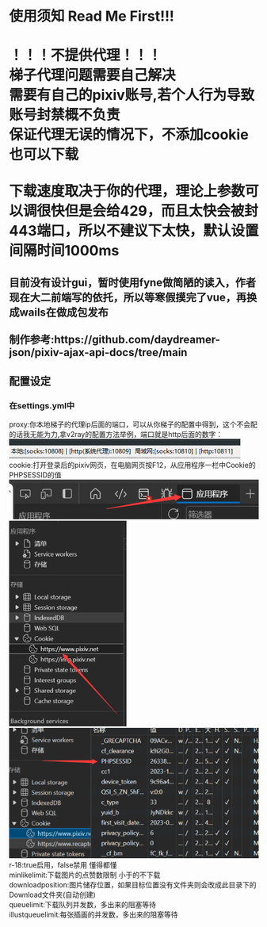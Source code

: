 <h1>使用须知 Read Me First!!!</h1>
<h1>
！！！不提供代理！！！
<br>
梯子代理问题需要自己解决
<br>
需要有自己的pixiv账号,若个人行为导致账号封禁概不负责<br>
保证代理无误的情况下，不添加cookie也可以下载<br>
<br>
下载速度取决于你的代理，理论上参数可以调很快但是会给429，而且太快会被封443端口，所以不建议下太快，默认设置间隔时间1000ms
</h1>
<h2>
目前没有设计gui，暂时使用fyne做简陋的读入，作者现在大二前端写的依托，所以等寒假摸完了vue，再换成wails在做成包发布<br>
<br>
制作参考:https://github.com/daydreamer-json/pixiv-ajax-api-docs/tree/main<br>
</h2>
<h2>配置设定</h2>
<h3>在settings.yml中</h3>
<p>
proxy:你本地梯子的代理ip后面的端口，可以从你梯子的配置中得到，这个不会配的话我无能为力,拿v2ray的配置方法举例，端口就是http后面的数字：<br>
<img src="https://github.com/ManInM00N/go-pixiv/blob/master/img/proxy.png"><br>
cookie:打开登录后的pixiv网页，在电脑网页按F12，从应用程序一栏中Cookie的PHPSESSID的值<br>
<img src="https://github.com/ManInM00N/go-pixiv/blob/master/img/cookie1.png"><br>
<img src="https://github.com/ManInM00N/go-pixiv/blob/master/img/cookie2.png"><br>
<img src="https://github.com/ManInM00N/go-pixiv/blob/master/img/cookie3.png"><br>
r-18:true启用，false禁用   懂得都懂<br>
minlikelimit:下载图片的点赞数限制 小于的不下载<br>
downloadposition:图片储存位置，如果目标位置没有文件夹则会改成此目录下的Download文件夹(自动创建)<br>
queuelimit:下载队列并发数，多出来的阻塞等待<br>
illustqueuelimit:每张插画的并发数，多出来的阻塞等待<br>
</p>